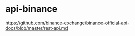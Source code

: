 # api-binance

https://github.com/binance-exchange/binance-official-api-docs/blob/master/rest-api.md
